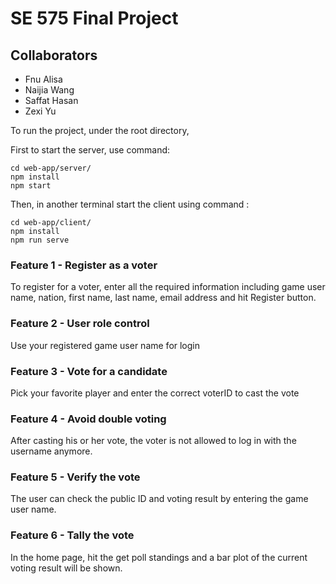 # SE 575 Final Project
## Collaborators
- Fnu Alisa
- Naijia Wang
- Saffat Hasan
- Zexi Yu

To run the project, under the root directory,

First to start the server, use command:
```
cd web-app/server/
npm install
npm start
```
Then, in another terminal start the client using command :
```
cd web-app/client/
npm install
npm run serve
```

### Feature 1 - Register as a voter

To register for a voter, enter all the required information including game user name, nation, first name, last name, email address and hit Register button.

### Feature 2 - User role control
Use your registered game user name for login

### Feature 3 - Vote for a candidate
Pick your favorite player and enter the correct voterID to cast the vote

### Feature 4 - Avoid double voting 
After casting his or her vote, the voter is not allowed to log in with the username anymore.

### Feature 5 - Verify the vote
The user can check the public ID and voting result by entering the game user name.

### Feature 6 - Tally the vote
In the home page, hit the get poll standings and a bar plot of the current voting result will be shown.
